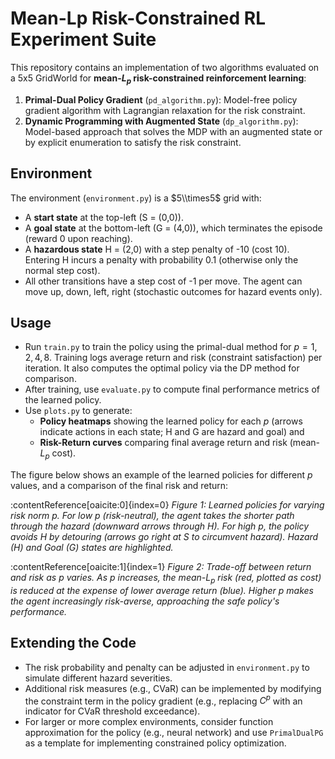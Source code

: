 # Mean-Lp Risk-Constrained RL Experiment Suite

This repository contains an implementation of two algorithms evaluated on a 5x5 GridWorld for **mean-$L_p$ risk-constrained reinforcement learning**:
1. **Primal-Dual Policy Gradient** (`pd_algorithm.py`): Model-free policy gradient algorithm with Lagrangian relaxation for the risk constraint.
2. **Dynamic Programming with Augmented State** (`dp_algorithm.py`): Model-based approach that solves the MDP with an augmented state or by explicit enumeration to satisfy the risk constraint.

## Environment
The environment (`environment.py`) is a $5\\times5$ grid with:
- A **start state** at the top-left (S = (0,0)).
- A **goal state** at the bottom-left (G = (4,0)), which terminates the episode (reward 0 upon reaching).
- A **hazardous state** H = (2,0) with a step penalty of -10 (cost 10). Entering H incurs a penalty with probability 0.1 (otherwise only the normal step cost).
- All other transitions have a step cost of -1 per move. The agent can move up, down, left, right (stochastic outcomes for hazard events only).

## Usage
- Run `train.py` to train the policy using the primal-dual method for $p = 1, 2, 4, 8$. Training logs average return and risk (constraint satisfaction) per iteration. It also computes the optimal policy via the DP method for comparison.
- After training, use `evaluate.py` to compute final performance metrics of the learned policy.
- Use `plots.py` to generate:
  - **Policy heatmaps** showing the learned policy for each $p$ (arrows indicate actions in each state; H and G are hazard and goal) and 
  - **Risk-Return curves** comparing final average return and risk (mean-$L_p$ cost).
  
The figure below shows an example of the learned policies for different $p$ values, and a comparison of the final risk and return:

:contentReference[oaicite:0]{index=0} *Figure 1: Learned policies for varying risk norm $p$. For low $p$ (risk-neutral), the agent takes the shorter path through the hazard (downward arrows through H). For high $p$, the policy avoids H by detouring (arrows go right at S to circumvent hazard). Hazard (H) and Goal (G) states are highlighted.*  

:contentReference[oaicite:1]{index=1} *Figure 2: Trade-off between return and risk as $p$ varies. As $p$ increases, the mean-$L_p$ risk (red, plotted as cost) is reduced at the expense of lower average return (blue). Higher $p$ makes the agent increasingly risk-averse, approaching the safe policy's performance.*  

## Extending the Code
- The risk probability and penalty can be adjusted in `environment.py` to simulate different hazard severities.
- Additional risk measures (e.g., CVaR) can be implemented by modifying the constraint term in the policy gradient (e.g., replacing $C^p$ with an indicator for CVaR threshold exceedance).
- For larger or more complex environments, consider function approximation for the policy (e.g., neural network) and use `PrimalDualPG` as a template for implementing constrained policy optimization.

